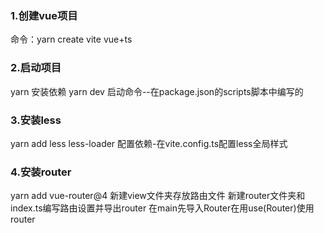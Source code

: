 ### 1.创建vue项目
   命令：yarn create vite
   vue+ts

### 2.启动项目
   yarn 安装依赖
   yarn dev 启动命令--在package.json的scripts脚本中编写的

### 3.安装less
   yarn add less less-loader
   配置依赖-在vite.config.ts配置less全局样式

### 4.安装router
   yarn add vue-router@4
   新建view文件夹存放路由文件
   新建router文件夹和index.ts编写路由设置并导出router
   在main先导入Router在用use(Router)使用router   

### 